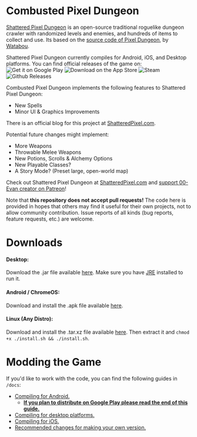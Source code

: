# Combusted Pixel Dungeon

[Shattered Pixel Dungeon](https://shatteredpixel.com/shatteredpd/) is an open-source traditional roguelike dungeon crawler with randomized levels and enemies, and hundreds of items to collect and use. Its based on the [source code of Pixel Dungeon](https://github.com/00-Evan/pixel-dungeon-gradle), by [Watabou](https://www.watabou.ru).

Shattered Pixel Dungeon currently compiles for Android, iOS, and Desktop platforms. You can find official releases of the game on:
![Get it on Google Play](https://shatteredpixel.com/assets/images/gplay-badge.png)
![Download on the App Store](https://shatteredpixel.com/assets/images/appstore-badge.png)
![Steam](https://shatteredpixel.com/assets/images/steam-badge.png)
![Github Releases](https://shatteredpixel.com/assets/images/github-badge.png)

Combusted Pixel Dungeon implements the following features to Shattered Pixel Dungeon:
- New Spells
- Minor UI & Graphics Improvements

There is an official blog for this project at [ShatteredPixel.com](https://www.shatteredpixel.com/blog/).

Potential future changes might implement:
- More Weapons
- Throwable Melee Weapons
- New Potions, Scrolls & Alchemy Options
- New Playable Classes?
- A Story Mode? (Preset large, open-world map)

Check out Shattered Pixel Dungeon at [ShatteredPixel.com](https://www.shatteredpixel.com) and [support 00-Evan creator on Patreon](https://www.patreon.com/ShatteredPixel)!

Note that **this repository does not accept pull requests!** The code here is provided in hopes that others may find it useful for their own projects, not to allow community contribution. Issue reports of all kinds (bug reports, feature requests, etc.) are welcome.

# Downloads

#### Desktop:

Download the .jar file available [here](https://github.com/Inferno214221/Combusted-Pixel-Dungeon/releases/latest). Make sure you have [JRE](https://www.oracle.com/java/technologies/downloads/) installed to run it.

#### Android / ChromeOS:
Download and install the .apk file available [here](https://github.com/Inferno214221/Combusted-Pixel-Dungeon/releases/latest).

#### Linux (Any Distro):
Download and install the .tar.xz file available [here](https://github.com/Inferno214221/Combusted-Pixel-Dungeon/releases/latest). Then extract it and `chmod +x ./install.sh && ./install.sh`.

# Modding the Game

If you'd like to work with the code, you can find the following guides in `/docs`:
- [Compiling for Android.](docs/getting-started-android.md)
    - **[If you plan to distribute on Google Play please read the end of this guide.](docs/getting-started-android.md#distributing-your-apk)**
- [Compiling for desktop platforms.](docs/getting-started-desktop.md)
- [Compiling for iOS.](docs/getting-started-ios.md)
- [Recommended changes for making your own version.](docs/recommended-changes.md)